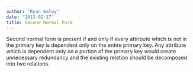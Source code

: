 ```yaml
---
author: "Ryan Haley"
date: "2013-02-17"
title: Second Normal Form
---
```


Second normal form is present if and only if every attribute which is not in the primary key is dependent only on the entire primary key. Any attribute which is dependent only on a portion of the primary key would create unnecessary redundancy and the existing relation should be decomposed into two relations.
